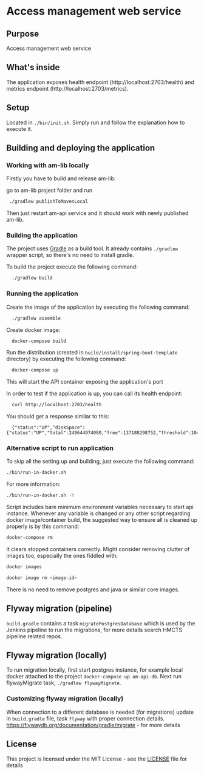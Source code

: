 # Access management web service 

## Purpose

Access management web service 

## What's inside

The application exposes health endpoint (http://localhost:2703/health) and metrics endpoint
(http://localhost:2703/metrics).

## Setup

Located in `./bin/init.sh`. Simply run and follow the explanation how to execute it.

## Building and deploying the application

### Working with am-lib locally

Firstly you have to build and release am-lib:

go to am-lib project folder and run

```bash
 ./gradlew publishToMavenLocal
```
Then just restart am-api service and it should work with newly published am-lib.

### Building the application

The project uses [Gradle](https://gradle.org) as a build tool. It already contains
`./gradlew` wrapper script, so there's no need to install gradle.

To build the project execute the following command:

```bash
  ./gradlew build
```

### Running the application

Create the image of the application by executing the following command:

```bash
  ./gradlew assemble
```

Create docker image:

```bash
  docker-compose build
```

Run the distribution (created in `build/install/spring-boot-template` directory)
by executing the following command:

```bash
  docker-compose up
```

This will start the API container exposing the application's port

In order to test if the application is up, you can call its health endpoint:

```bash
  curl http://localhost:2703/health
```

You should get a response similar to this:

```
  {"status":"UP","diskSpace":{"status":"UP","total":249644974080,"free":137188298752,"threshold":10485760}}
```

### Alternative script to run application

To skip all the setting up and building, just execute the following command:

```bash
./bin/run-in-docker.sh
```

For more information:

```bash
./bin/run-in-docker.sh -h
```

Script includes bare minimum environment variables necessary to start api instance. Whenever any variable is changed or any other script regarding docker image/container build, the suggested way to ensure all is cleaned up properly is by this command:

```bash
docker-compose rm
```

It clears stopped containers correctly. Might consider removing clutter of images too, especially the ones fiddled with:

```bash
docker images

docker image rm <image-id>
```
There is no need to remove postgres and java or similar core images.

## Flyway migration (pipeline)
`build.gradle` contains a task `migratePostgresDatabase` which is used by the Jenkins pipeline to run the migrations, for more details search HMCTS pipeline related repos.

## Flyway migration (locally)
To run migration locally, first start postgres instance, for example local docker attached to the project `docker-compose up am-api-db`.
Next run flywayMigrate task, `./gradlew flywayMigrate`.

### Customizing flyway migration (locally)
When connection to a different database is needed (for migrations) update in `build.gradle` file, task `flyway` with proper connection details. https://flywaydb.org/documentation/gradle/migrate - for more details

## License

This project is licensed under the MIT License - see the [LICENSE](LICENSE) file for details
